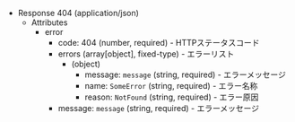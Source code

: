 + Response 404 (application/json)
    + Attributes
        + error
            + code: 404 (number, required) - HTTPステータスコード
            + errors (array[object], fixed-type) - エラーリスト
                + (object)
                    + message: `message` (string, required) - エラーメッセージ
                    + name: `SomeError` (string, required) - エラー名称
                    + reason: `NotFound` (string, required) - エラー原因
            + message: `message` (string, required) - エラーメッセージ
